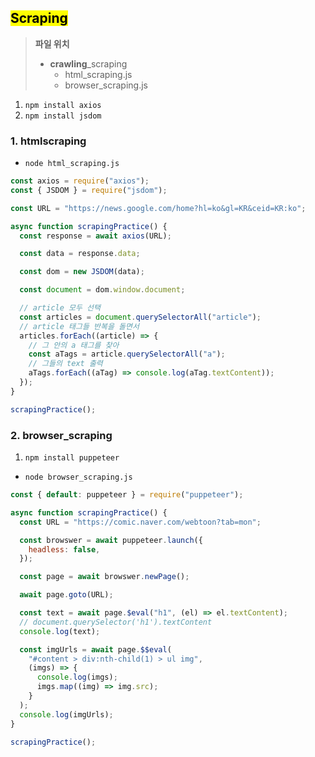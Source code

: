 ## <mark color="#fbc956">Scraping</mark>

> **파일 위치**
>
> - **crawling**\_scraping
>   - html_scraping.js
>   - browser_scraping.js

1. `npm install axios`
2. `npm install jsdom`

### 1. htmlscraping

- `node html_scraping.js`

```jsx
const axios = require("axios");
const { JSDOM } = require("jsdom");

const URL = "https://news.google.com/home?hl=ko&gl=KR&ceid=KR:ko";

async function scrapingPractice() {
  const response = await axios(URL);

  const data = response.data;

  const dom = new JSDOM(data);

  const document = dom.window.document;

  // article 모두 선택
  const articles = document.querySelectorAll("article");
  // article 태그들 반복을 돌면서
  articles.forEach((article) => {
    // 그 안의 a 태그를 찾아
    const aTags = article.querySelectorAll("a");
    // 그들의 text 출력
    aTags.forEach((aTag) => console.log(aTag.textContent));
  });
}

scrapingPractice();
```

### 2. browser_scraping

1. `npm install puppeteer`

- `node browser_scraping.js`

```jsx
const { default: puppeteer } = require("puppeteer");

async function scrapingPractice() {
  const URL = "https://comic.naver.com/webtoon?tab=mon";

  const browswer = await puppeteer.launch({
    headless: false,
  });

  const page = await browswer.newPage();

  await page.goto(URL);

  const text = await page.$eval("h1", (el) => el.textContent);
  // document.querySelector('h1').textContent
  console.log(text);

  const imgUrls = await page.$$eval(
    "#content > div:nth-child(1) > ul img",
    (imgs) => {
      console.log(imgs);
      imgs.map((img) => img.src);
    }
  );
  console.log(imgUrls);
}

scrapingPractice();
```

